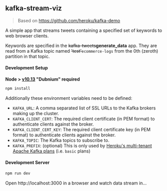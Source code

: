 ## kafka-stream-viz
> Based on https://github.com/heroku/kafka-demo

A simple app that streams tweets containing a specified set of keywords to web browser clients.

Keywords are specified in the ~~kafka-tweets~~**generate_data** app. They are read from a Kafka topic named ~~'test'~~`ecommerce-logs` from the 0th (zeroth) partition in that topic.

#### Development Setup
**Node > [v10.13](https://nodejs.org/dist/v10.13.0/docs/api/) "Dubnium" required**

```sh
npm install
```

Additionally these environment variables need to be defined:

- `KAFKA_URL`: A comma separated list of SSL URLs to the Kafka brokers making up the cluster.
- `KAFKA_CLIENT_CERT`: The required client certificate (in PEM format) to authenticate clients against the broker.
- `KAFKA_CLIENT_CERT_KEY`: The required client certificate key (in PEM format) to authenticate clients against the broker.
- `KAFKA_TOPIC`: The Kafka topics to subscribe to.
- `KAFKA_PREFIX`: (optional) This is only used by [Heroku's multi-tenant Apache Kafka plans](https://devcenter.heroku.com/articles/multi-tenant-kafka-on-heroku) (i.e. `basic` plans)

#### Development Server

```sh
npm run dev
```

Open http://localhost:3000 in a browser and watch data stream in...

```

```
